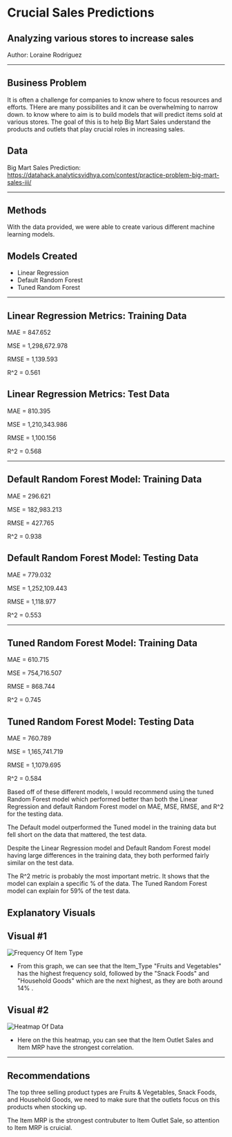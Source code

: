 # Crucial Sales Predictions

## Analyzing various stores to increase sales

Author: Loraine Rodriguez

___
## **Business Problem**

It is often  a challenge for companies to know where to focus resources and efforts. THere are many possibilites and it can be overwhelming to narrow down.       to know where to aim is to build models that will predict items sold at various stores. The goal of this is to help Big Mart Sales understand the products and outlets that play crucial roles in increasing sales.

## **Data**

Big Mart Sales Prediction: 
https://datahack.analyticsvidhya.com/contest/practice-problem-big-mart-sales-iii/
___

## **Methods**
With the data provided, we were able to create various different machine learning models. 

## **Models Created**
- Linear Regression
- Default Random Forest
- Tuned Random Forest
___

## **Linear Regression Metrics: Training Data**

MAE = 847.652

MSE = 1,298,672.978

RMSE = 1,139.593

R^2 = 0.561

## **Linear Regression Metrics: Test Data**

MAE = 810.395

MSE = 1,210,343.986

RMSE = 1,100.156

R^2 = 0.568
___

## **Default Random Forest Model: Training Data**

MAE = 296.621

MSE = 182,983.213

RMSE = 427.765

R^2 = 0.938

## **Default Random Forest Model: Testing Data**

MAE = 779.032

MSE = 1,252,109.443

RMSE = 1,118.977

R^2 = 0.553

____

## **Tuned Random Forest Model: Training Data**

MAE = 610.715

MSE = 754,716.507

RMSE = 868.744

R^2 = 0.745

## **Tuned Random Forest Model: Testing Data**

MAE = 760.789

MSE = 1,165,741.719

RMSE = 1,1079.695

R^2 = 0.584

Based off of these different models, I would recommend using the tuned Random Forest model which performed better than both the Linear Regression and default Random Forest model on MAE, MSE, RMSE, and R^2 for the testing data.

The Default model outperformed the Tuned model in the training data but fell short on the data that mattered, the test data.

Despite the Linear Regression model and Default Random Forest model having large differences in the training data, they both performed fairly similar on the test data.

The R^2 metric is probably the most important metric. It shows that the model can explain a specific % of the data.
The Tuned Random Forest model can explain for 59% of the test data.

## Explanatory Visuals

## Visual #1
![Frequency Of Item Type](https://github.com/lrnrdr/Prediction-of-Product-Sales/assets/138408700/98c91427-e395-4a8b-922e-831d2b8edcea)

- From this graph, we can see that the Item_Type "Fruits and Vegetables" has the highest frequency sold, followed by the "Snack Foods" and "Household Goods" which are the next highest, as they are both around 14% . 

  
## Visual #2

![Heatmap Of Data](https://github.com/lrnrdr/Prediction-of-Product-Sales/assets/138408700/2c7c1948-1817-4792-8052-984c7d9662cd)


- Here on the this heatmap, you can see that the Item Outlet Sales and Item MRP have the strongest correlation. 
___

## **Recommendations**

The top three selling product types are Fruits & Vegetables, Snack Foods, and Household Goods, we need to make sure that the  outlets focus on this products when stocking up. 

The Item MRP is the strongest contrubuter to Item Outlet Sale, so attention to Item MRP is cruicial. 

